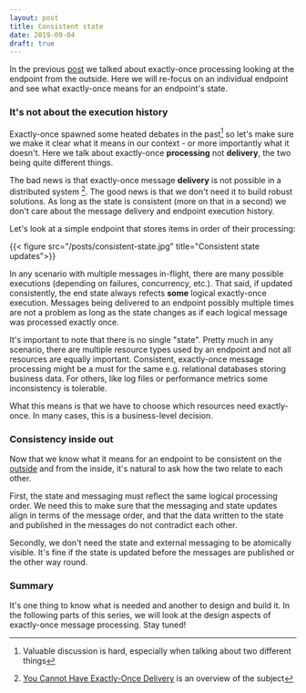 ```yaml
---
layout: post
title: Consistent state
date: 2019-09-04
draft: true
---
```


In the previous [post](/posts/consistent-messaging) we talked about exactly-once processing looking at the endpoint from the outside. Here we will re-focus on an individual endpoint and see what exactly-once means for an endpoint's state.

### It's not about the execution history

Exactly-once spawned some heated debates in the past[^1] so let's make sure we make it clear what it means in our context - or more importantly what it doesn't. Here we talk about exactly-once **processing** not **delivery**, the two being quite different things.

The bad news is that exactly-once message **delivery** is not possible in a distributed system [^2]. The good news is that we don't need it to build robust solutions. As long as the state is consistent (more on that in a second) we don't care about the message delivery and endpoint execution history.  

Let's look at a simple endpoint that stores items in order of their processing:

{{< figure src="/posts/consistent-state.jpg" title="Consistent state updates">}}

In any scenario with multiple messages in-flight, there are many possible executions (depending on failures, concurrency, etc.). That said, if updated consistently, the end state always refects **some** logical exactly-once execution. Messages being delivered to an endpoint possibly multiple times are not a problem as long as the state changes as if each logical message was processed exactly once.

It's important to note that there is no single "state". Pretty much in any scenario, there are multiple resource types used by an endpoint and not all resources are equally important. Consistent, exactly-once message processing might be a must for the same e.g. relational databases storing business data. For others, like log files or performance metrics some inconsistency is tolerable. 

What this means is that we have to choose which resources need exactly-once. In many cases, this is a business-level decision. 

### Consistency inside out

Now that we know what it means for an endpoint to be consistent on the [outside](consistent-messaging.md) and from the inside, it's natural to ask how the two relate to each other. 

First, the state and messaging must reflect the same logical processing order. We need this to make sure that the messaging and state updates align in terms of the message order, and that the data written to the state and published in the messages do not contradict each other. 

Secondly, we don't need the state and external messaging to be atomically visible. It's fine if the state is updated before the messages are published or the other way round.

### Summary

It's one thing to know what is needed and another to design and build it. In the following parts of this series, we will look at the design aspects of exactly-once message processing. Stay tuned!   

[^1]: Valuable discussion is hard, especially when talking about two different things
[^2]: [You Cannot Have Exactly-Once Delivery](https://bravenewgeek.com/you-cannot-have-exactly-once-delivery/) is an overview of the subject
